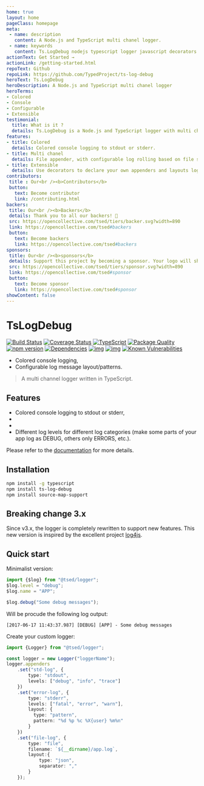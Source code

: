 ```yaml
---
home: true
layout: home
pageClass: homepage
meta:
 - name: description
   content: A Node.js and TypeScript multi chanel logger.
 - name: keywords
   content: Ts.LogDebug nodejs typescript logger javascript decorators
actionText: Get Started →
actionLink: /getting-started.html
repoText: Github
repoLink: https://github.com/TypedProject/ts-log-debug
heroText: Ts.LogDebug
heroDescription: A Node.js and TypeScript multi chanel logger
heroTerms:
- Colored
- Console
- Configurable
- Extensible
testimonial:
  title: What is it ?
  details: Ts.LogDebug is a Node.js and TypeScript logger with multi chanel support and configurable.
features:
- title: Colored
  details: Colored console logging to stdout or stderr.
- title: Multi chanel
  details: File appender, with configurable log rolling based on file size.
- title: Extensible
  details: Use decorators to declare your own appenders and layouts logger.
contributors:
 title : Our<br /><b>Contributors</b>
 button:
   text: Become contributor
   link: /contributing.html
backers:
 title: Our<br /><b>Backers</b>
 details: Thank you to all our backers! 🙏
 src: https://opencollective.com/tsed/tiers/backer.svg?width=890
 link: https://opencollective.com/tsed#backers
 button:
   text: Become backers
   link: https://opencollective.com/tsed#backers
sponsors:
 title: Our<br /><b>sponsors</b>
 details: Support this project by becoming a sponsor. Your logo will show up here with a link to your website.
 src: https://opencollective.com/tsed/tiers/sponsor.svg?width=890
 link: https://opencollective.com/tsed#sponsor
 button:
   text: Become sponsor
   link: https://opencollective.com/tsed#sponsor
showContent: false
---
```


# TsLogDebug 

[![Build Status](https://travis-ci.org/TypedProject/ts-log-debug.svg?branch=master)](https://travis-ci.org/TypedProject/ts-log-debug)
[![Coverage Status](https://coveralls.io/repos/github/TypedProject/ts-log-debug/badge.svg?branch=master)](https://coveralls.io/github/TypedProject/ts-log-debug?branch=master)
[![TypeScript](https://badges.frapsoft.com/typescript/love/typescript.svg?v=100)](https://github.com/ellerbrock/typescript-badges/) 
[![Package Quality](http://npm.packagequality.com/shield/ts-log-debug.png)](http://packagequality.com/#?package=ts-log-debug)
[![npm version](https://badge.fury.io/js/ts-log-debug.svg)](https://badge.fury.io/js/ts-log-debug)
[![Dependencies](https://david-dm.org/TypedProject/ts-log-debug.svg)](https://david-dm.org/TypedProject/ts-log-debug#info=dependencies)
[![img](https://david-dm.org/TypedProject/ts-log-debug/dev-status.svg)](https://david-dm.org/TypedProject/ts-log-debug/#info=devDependencies)
[![img](https://david-dm.org/TypedProject/ts-log-debug/peer-status.svg)](https://david-dm.org/TypedProject/ts-log-debug/#info=peerDependenciess)
[![Known Vulnerabilities](https://snyk.io/test/github/TypedProject/ts-log-debug/badge.svg)](https://snyk.io/test/github/TypedProject/ts-express-decorators)



* Colored console logging,
* Configurable log message layout/patterns.

> A multi channel logger written in TypeScript.

## Features

* Colored console logging to stdout or stderr,
* 
* 
* Different log levels for different log categories (make some parts of your app log as DEBUG, others only ERRORS, etc.).

Please refer to the [documentation](https://typedproject.github.io/ts-log-debug/) for more details.

## Installation

```bash
npm install -g typescript
npm install ts-log-debug
npm install source-map-support
```

## Breaking change 3.x

Since v3.x, the logger is completely rewritten to support new features. This new version is inspired by the excellent project [log4js](https://github.com/nomiddlename/log4js-node/).

## Quick start

Minimalist version:

```typescript
import {$log} from "@tsed/logger";
$log.level = "debug";
$log.name = "APP";

$log.debug("Some debug messages");
```
Will be procude the following log output:
```
[2017-06-17 11:43:37.987] [DEBUG] [APP] - Some debug messages
```

Create your custom logger:
```typescript
import {Logger} from "@tsed/logger";

const logger = new Logger("loggerName");
logger.appenders
    .set("std-log", {
        type: "stdout",
        levels: ["debug", "info", "trace"]
    })
    .set("error-log", {
        type: "stderr",
        levels: ["fatal", "error", "warn"],
        layout: {
          type: "pattern",
          pattern: "%d %p %c %X{user} %m%n"
        }
    })
    .set("file-log", {
        type: "file",
        filename: `${__dirname}/app.log`,
        layout:{
            type: "json",
            separator: ","
        }
    });
```

